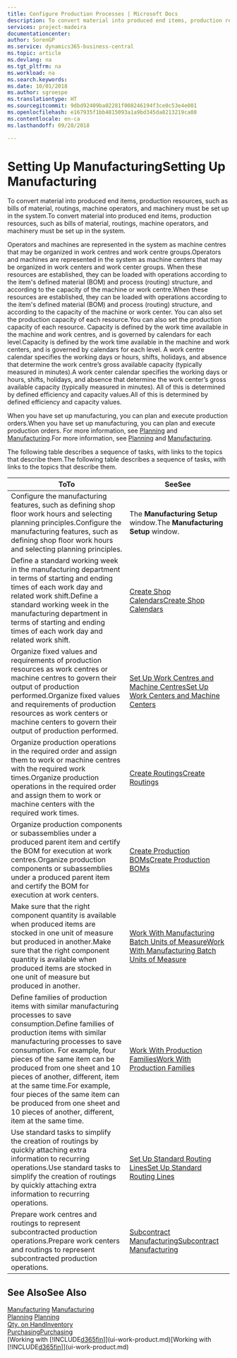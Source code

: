 ```yaml
---
title: Configure Production Processes | Microsoft Docs
description: To convert material into produced end items, production resources, such as bills of material, routings, machine operators, and machinery must be set up in the system.
services: project-madeira
documentationcenter: 
author: SorenGP
ms.service: dynamics365-business-central
ms.topic: article
ms.devlang: na
ms.tgt_pltfrm: na
ms.workload: na
ms.search.keywords: 
ms.date: 10/01/2018
ms.author: sgroespe
ms.translationtype: HT
ms.sourcegitcommit: 9dbd92409ba02281f008246194f3ce0c53e4e001
ms.openlocfilehash: e167935f1bb4815093a1a9bd345da8213219ca08
ms.contentlocale: en-ca
ms.lasthandoff: 09/28/2018

---
```

# <a name="setting-up-manufacturing"></a><span data-ttu-id="c02ea-103">Setting Up Manufacturing</span><span class="sxs-lookup"><span data-stu-id="c02ea-103">Setting Up Manufacturing</span></span>
<span data-ttu-id="c02ea-104">To convert material into produced end items, production resources, such as bills of material, routings, machine operators, and machinery must be set up in the system.</span><span class="sxs-lookup"><span data-stu-id="c02ea-104">To convert material into produced end items, production resources, such as bills of material, routings, machine operators, and machinery must be set up in the system.</span></span>

<span data-ttu-id="c02ea-105">Operators and machines are represented in the system as machine centres that may be organized in work centres and work centre groups.</span><span class="sxs-lookup"><span data-stu-id="c02ea-105">Operators and machines are represented in the system as machine centers that may be organized in work centers and work center groups.</span></span> <span data-ttu-id="c02ea-106">When these resources are established, they can be loaded with operations according to the item's defined material (BOM) and process (routing) structure, and according to the capacity of the machine or work centre.</span><span class="sxs-lookup"><span data-stu-id="c02ea-106">When these resources are established, they can be loaded with operations according to the item's defined material (BOM) and process (routing) structure, and according to the capacity of the machine or work center.</span></span> <span data-ttu-id="c02ea-107">You can also set the production capacity of each resource.</span><span class="sxs-lookup"><span data-stu-id="c02ea-107">You can also set the production capacity of each resource.</span></span> <span data-ttu-id="c02ea-108">Capacity is defined by the work time available in the machine and work centres, and is governed by calendars for each level.</span><span class="sxs-lookup"><span data-stu-id="c02ea-108">Capacity is defined by the work time available in the machine and work centers, and is governed by calendars for each level.</span></span> <span data-ttu-id="c02ea-109">A work centre calendar specifies the working days or hours, shifts, holidays, and absence that determine the work centre’s gross available capacity (typically measured in minutes).</span><span class="sxs-lookup"><span data-stu-id="c02ea-109">A work center calendar specifies the working days or hours, shifts, holidays, and absence that determine the work center’s gross available capacity (typically measured in minutes).</span></span> <span data-ttu-id="c02ea-110">All of this is determined by defined efficiency and capacity values.</span><span class="sxs-lookup"><span data-stu-id="c02ea-110">All of this is determined by defined efficiency and capacity values.</span></span>  

<span data-ttu-id="c02ea-111">When you have set up manufacturing, you can plan and execute production orders.</span><span class="sxs-lookup"><span data-stu-id="c02ea-111">When you have set up manufacturing, you can plan and execute production orders.</span></span> <span data-ttu-id="c02ea-112">For more information, see [Planning](production-planning.md) and [Manufacturing](production-manage-manufacturing.md).</span><span class="sxs-lookup"><span data-stu-id="c02ea-112">For more information, see [Planning](production-planning.md) and [Manufacturing](production-manage-manufacturing.md).</span></span>  

 <span data-ttu-id="c02ea-113">The following table describes a sequence of tasks, with links to the topics that describe them.</span><span class="sxs-lookup"><span data-stu-id="c02ea-113">The following table describes a sequence of tasks, with links to the topics that describe them.</span></span>   

|<span data-ttu-id="c02ea-114">**To**</span><span class="sxs-lookup"><span data-stu-id="c02ea-114">**To**</span></span>|<span data-ttu-id="c02ea-115">**See**</span><span class="sxs-lookup"><span data-stu-id="c02ea-115">**See**</span></span>|  
|------------|-------------|  
|<span data-ttu-id="c02ea-116">Configure the manufacturing features, such as defining shop floor work hours and selecting planning principles.</span><span class="sxs-lookup"><span data-stu-id="c02ea-116">Configure the manufacturing features, such as defining shop floor work hours and selecting planning principles.</span></span>|<span data-ttu-id="c02ea-117">The **Manufacturing Setup** window.</span><span class="sxs-lookup"><span data-stu-id="c02ea-117">The **Manufacturing Setup** window.</span></span>|  
|<span data-ttu-id="c02ea-118">Define a standard working week in the manufacturing department in terms of starting and ending times of each work day and related work shift.</span><span class="sxs-lookup"><span data-stu-id="c02ea-118">Define a standard working week in the manufacturing department in terms of starting and ending times of each work day and related work shift.</span></span>|[<span data-ttu-id="c02ea-119">Create Shop Calendars</span><span class="sxs-lookup"><span data-stu-id="c02ea-119">Create Shop Calendars</span></span>](production-how-to-create-work-center-calendars.md)|  
|<span data-ttu-id="c02ea-120">Organize fixed values and requirements of production resources as work centres or machine centres to govern their output of production performed.</span><span class="sxs-lookup"><span data-stu-id="c02ea-120">Organize fixed values and requirements of production resources as work centers or machine centers to govern their output of production performed.</span></span>|[<span data-ttu-id="c02ea-121">Set Up Work Centres and Machine Centres</span><span class="sxs-lookup"><span data-stu-id="c02ea-121">Set Up Work Centers and Machine Centers</span></span>](production-how-to-set-up-work-and-machine-centers.md)|
|<span data-ttu-id="c02ea-122">Organize production operations in the required order and assign them to work or machine centres with the required work times.</span><span class="sxs-lookup"><span data-stu-id="c02ea-122">Organize production operations in the required order and assign them to work or machine centers with the required work times.</span></span>|[<span data-ttu-id="c02ea-123">Create Routings</span><span class="sxs-lookup"><span data-stu-id="c02ea-123">Create Routings</span></span>](production-how-to-create-routings.md)|
|<span data-ttu-id="c02ea-124">Organize production components or subassemblies under a produced parent item and certify the BOM for execution at work centres.</span><span class="sxs-lookup"><span data-stu-id="c02ea-124">Organize production components or subassemblies under a produced parent item and certify the BOM for execution at work centers.</span></span>|[<span data-ttu-id="c02ea-125">Create Production BOMs</span><span class="sxs-lookup"><span data-stu-id="c02ea-125">Create Production BOMs</span></span>](production-how-to-create-production-boms.md)|
|<span data-ttu-id="c02ea-126">Make sure that the right component quantity is available when produced items are stocked in one unit of measure but produced in another.</span><span class="sxs-lookup"><span data-stu-id="c02ea-126">Make sure that the right component quantity is available when produced items are stocked in one unit of measure but produced in another.</span></span>|[<span data-ttu-id="c02ea-127">Work With Manufacturing Batch Units of Measure</span><span class="sxs-lookup"><span data-stu-id="c02ea-127">Work With Manufacturing Batch Units of Measure</span></span>](production-how-to-use-the-manufacturing-batch-unit-of-measure.md)|  
|<span data-ttu-id="c02ea-128">Define families of production items with similar manufacturing processes to save consumption.</span><span class="sxs-lookup"><span data-stu-id="c02ea-128">Define families of production items with similar manufacturing processes to save consumption.</span></span> <span data-ttu-id="c02ea-129">For example, four pieces of the same item can be produced from one sheet and 10 pieces of another, different, item at the same time.</span><span class="sxs-lookup"><span data-stu-id="c02ea-129">For example, four pieces of the same item can be produced from one sheet and 10 pieces of another, different, item at the same time.</span></span>|[<span data-ttu-id="c02ea-130">Work With Production Families</span><span class="sxs-lookup"><span data-stu-id="c02ea-130">Work With Production Families</span></span>](production-how-work-family.md)|
|<span data-ttu-id="c02ea-131">Use standard tasks to simplify the creation of routings by quickly attaching extra information to recurring operations.</span><span class="sxs-lookup"><span data-stu-id="c02ea-131">Use standard tasks to simplify the creation of routings by quickly attaching extra information to recurring operations.</span></span>|[<span data-ttu-id="c02ea-132">Set Up Standard Routing Lines</span><span class="sxs-lookup"><span data-stu-id="c02ea-132">Set Up Standard Routing Lines</span></span>](production-how-set-up-standard-routing-lines.md)|  
|<span data-ttu-id="c02ea-133">Prepare work centres and routings to represent subcontracted production operations.</span><span class="sxs-lookup"><span data-stu-id="c02ea-133">Prepare work centers and routings to represent subcontracted production operations.</span></span>|[<span data-ttu-id="c02ea-134">Subcontract Manufacturing</span><span class="sxs-lookup"><span data-stu-id="c02ea-134">Subcontract Manufacturing</span></span>](production-how-to-subcontract-manufacturing.md)|  

## <a name="see-also"></a><span data-ttu-id="c02ea-135">See Also</span><span class="sxs-lookup"><span data-stu-id="c02ea-135">See Also</span></span>
<span data-ttu-id="c02ea-136">[Manufacturing](production-manage-manufacturing.md)  </span><span class="sxs-lookup"><span data-stu-id="c02ea-136">[Manufacturing](production-manage-manufacturing.md)  </span></span>  
<span data-ttu-id="c02ea-137">[Planning](production-planning.md) </span><span class="sxs-lookup"><span data-stu-id="c02ea-137">[Planning](production-planning.md) </span></span>  
[<span data-ttu-id="c02ea-138">Qty. on Hand</span><span class="sxs-lookup"><span data-stu-id="c02ea-138">Inventory</span></span>](inventory-manage-inventory.md)  
[<span data-ttu-id="c02ea-139">Purchasing</span><span class="sxs-lookup"><span data-stu-id="c02ea-139">Purchasing</span></span>](purchasing-manage-purchasing.md)  
<span data-ttu-id="c02ea-140">[Working with [!INCLUDE[d365fin](includes/d365fin_md.md)]](ui-work-product.md)</span><span class="sxs-lookup"><span data-stu-id="c02ea-140">[Working with [!INCLUDE[d365fin](includes/d365fin_md.md)]](ui-work-product.md)</span></span>

